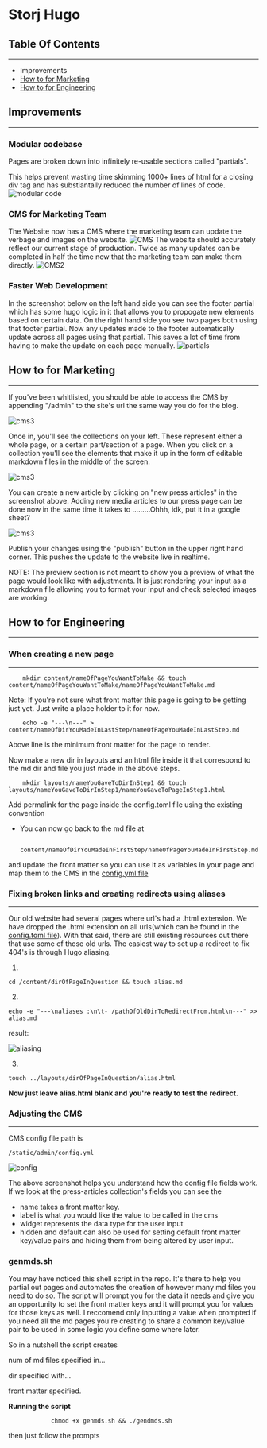 # Storj Hugo

## Table Of Contents
---
- Improvements
- [How to for Marketing](#mar)
- [How to for Engineering](#eng)

## Improvements
---

### Modular codebase

Pages are broken down into infinitely re-usable sections called "partials".

This helps prevent wasting time skimming 1000+ lines of html for a closing div tag and has substiantally reduced
the number of lines of code.
![modular code](static/img/modularCode.png)


### CMS for Marketing Team
The Website now has a CMS where the marketing team can update the verbage and images on the website.
![CMS](static/img/CMS.png)
The website should accurately reflect our current stage of production. Twice as many updates can be completed in half the time now that the marketing team can make them directly.
![CMS2](static/img/CMS2.png)


### Faster Web Development
In the screenshot below on the left hand side you can see the footer partial which has some hugo logic in it that allows you to propogate new elements based on certain data. On the right hand side you see two pages both using that footer partial. Now any updates made to the footer automatically update across all pages using that partial. This saves a lot of time from having to make the update on each page manually.
![partials](static/img/partials.png)

## <a name="mar">How to for Marketing</a>
---

If you've been whitlisted, you should be able to access the CMS by appending "/admin" to the site's url the same way you do for the blog.

![cms3](static/img/admin.png)

Once in, you'll see the collections on your left. These represent either a whole page, or a certain part/section of a page. When you click on a collection you'll see the elements that make it up in the form of editable markdown files in the middle of the screen.

![cms3](static/img/CMS3.png)

You can create a new article by clicking on "new press articles" in the screenshot above.
Adding new media articles to our press page can be done now in the same time it takes to .........Ohhh, idk, put it in a google sheet?

![cms3](static/img/input.png)

Publish your changes using the "publish" button in the upper right hand corner. This pushes the update to the website live in realtime.

NOTE: The preview section is not meant to show you a preview of what the page would look like with adjustments. It is just rendering your input as a markdown file allowing you to format your input and check selected images are working.


## <a name="eng">How to for Engineering</a>
---

### When creating a new page 
---

        mkdir content/nameOfPageYouWantToMake && touch content/nameOfPageYouWantToMake/nameOfPageYouWantToMake.md

Note: If you're not sure what front matter this page is going to be getting just yet. Just write a place holder to it for now.

        echo -e "---\n---" > content/nameOfDirYouMadeInLastStep/nameOfPageYouMadeInLastStep.md
        
Above line is the minimum front matter for the page to render.

Now make a new dir in layouts and an html file inside it that correspond to the md dir and file you just made in the above steps.


        mkdir layouts/nameYouGaveToDirInStep1 && touch layouts/nameYouGaveToDirInStep1/nameYouGaveToPageInStep1.html
        

Add permalink for the page inside the config.toml file using the existing convention

- You can now go back to the md file at

                content/nameOfDirYouMadeInFirstStep/nameOfPageYouMadeInFirstStep.md 
                
and update the front matter so you can use it as variables in your page and map them to the CMS in the [config.yml file](#cms)

### Fixing broken links and creating redirects using aliases 
---

Our old website had several pages where url's had a .html extension. We have dropped the .html extension on all urls(which can be found in the [config.toml file](https://github.com/storj/storj.io/blob/master/config.toml)). With that said, there are still existing resources out there that use some of those old urls. The easiest way to set up a redirect to fix 404's is through Hugo aliasing.

1.  

    cd /content/dirOfPageInQuestion && touch alias.md


2.  

    echo -e "---\naliases :\n\t- /pathOfOldDirToRedirectFrom.html\n---" >> alias.md 

result:

![aliasing](static/img/aliasing.png)


3.

    touch ../layouts/dirOfPageInQuestion/alias.html
    

**Now just leave alias.html blank and you're ready to test the redirect.**







### <a name="cms">Adjusting the CMS</a>
---

CMS config file path is 

    /static/admin/config.yml

![config](static/img/compare.png)

The above screenshot helps you understand how the config file fields work. If we look at the press-articles collection's fields you can see the 

- name takes a front matter key.
- label is what you would like the value
to be called in the cms
- widget represents the data type for the user input
- hidden and default can also be used for setting default front matter key/value pairs and hiding them from being altered by user input.

### genmds.sh

You may have noticed this shell script in the repo. It's there to help you partial out pages and automates the creation of however many md files you need to do so. The script will prompt you for the data it needs and give you an opportunity to set the front matter keys and it will prompt you for values for those keys as well. I reccomend only inputting a value when prompted if you need all the md pages you're creating to share a common key/value pair to be used in some logic you define some where later.

So in a nutshell the script creates

num of md files specified in...

dir specified with...

front matter specified.

**Running the script**


                chmod +x genmds.sh && ./gendmds.sh

then just follow the prompts